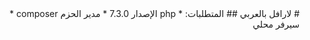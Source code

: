 <div dir="rtl">
# لارافل بالعربي  
## المتطلبات: 
* php الإصدار 7.3.0
* مدير الحزم composer
* سيرفر محلي 
</div>

